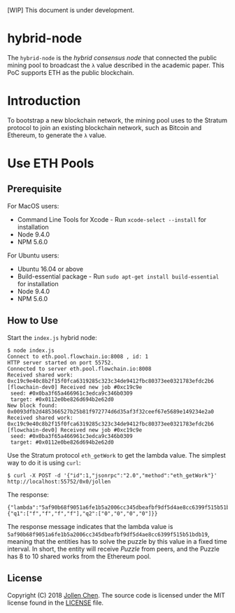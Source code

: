 [WIP] This document is under development.

# hybrid-node

The `hybrid-node` is the *hybrid consensus node* that connected the public mining pool to broadcast the `λ` value described in the academic paper. This PoC supports ETH as the public blockchain.

# Introduction

To bootstrap a new blockchain network, the mining pool uses to the Stratum protocol to join an existing blockchain network, such as Bitcoin and Ethereum, to generate the `λ` value.

# Use ETH Pools

## Prerequisite

For MacOS users:

* Command Line Tools for Xcode - Run ```xcode-select --install``` for installation
* Node 9.4.0
* NPM 5.6.0

For Ubuntu users:

* Ubuntu 16.04 or above
* Build-essential package - Run ```sudo apt-get install build-essential``` for installation
* Node 9.4.0
* NPM 5.6.0

## How to Use

Start the ```index.js``` hybrid node:

```
$ node index.js 
Connect to eth.pool.flowchain.io:8008 , id: 1
HTTP server started on port 55752.
Connected to server eth.pool.flowchain.io:8008
Received shared work:  0xc19c9e40c8b2f15f0fca6319285c323c34de9412fbc80373ee0321783efdc2b6
[flowchain-dev0] Received new job #0xc19c9e
 seed: #0x0ba3f65a466961c3edca9c346b0309
 target: #0x0112e0be826d694b2e62d0
New block found: 0x0093dfb2d485366527b25b81f972774d6d35af3f32ceef67e5689e149234e2a0
Received shared work:  0xc19c9e40c8b2f15f0fca6319285c323c34de9412fbc80373ee0321783efdc2b6
[flowchain-dev0] Received new job #0xc19c9e
 seed: #0x0ba3f65a466961c3edca9c346b0309
 target: #0x0112e0be826d694b2e62d0
```

Use the Stratum protocol ```eth_getWork``` to get the lambda value. The simplest way to do it is using ```curl```:

```
$ curl -X POST -d '{"id":1,"jsonrpc":"2.0","method":"eth_getWork"}' http://localhost:55752/0x0/jollen
```

The response:

```
{"lambda":"5af90b68f9051a6fe1b5a2006cc345dbeafbf9df5d4ae8cc6399f515b51bdb19","puzzle":{"q1":["f","f","f","f"],"q2":["0","0","0","0"]}}
```

The response message indicates that the lambda value is ```5af90b68f9051a6fe1b5a2006cc345dbeafbf9df5d4ae8cc6399f515b51bdb19```, meaning that the entities has to solve the puzzle by this value in a fixed time interval. In short, the entity will receive *Puzzle* from peers, and the Puzzle has 8 to 10 shared works from the Ethereum pool.

## License

Copyright (C) 2018 [Jollen Chen](https://github.com/jollen). The source code is licensed under the MIT license found in the [LICENSE](LICENSE) file.
